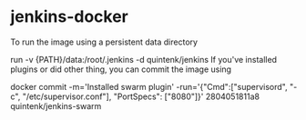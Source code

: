 jenkins-docker
==============

To run the image using a persistent data directory

run -v {PATH}/data:/root/.jenkins -d quintenk/jenkins
If you've installed plugins or did other thing, you can commit the image using

docker commit -m='Installed swarm plugin' -run='{"Cmd":["supervisord", "-c", "/etc/supervisor.conf"], "PortSpecs": ["8080"]}' 2804051811a8 quintenk/jenkins-swarm
